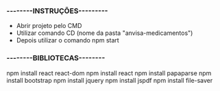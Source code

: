 ### --------INSTRUÇÕES---------
+ Abrir projeto pelo CMD
+ Utilizar comando CD (nome da pasta "anvisa-medicamentos")
+ Depois utilizar o comando npm start

### --------BIBLIOTECAS--------
npm install react react-dom
npm install react
npm install papaparse
npm install bootstrap
npm install jquery
npm install jspdf
npm install file-saver

